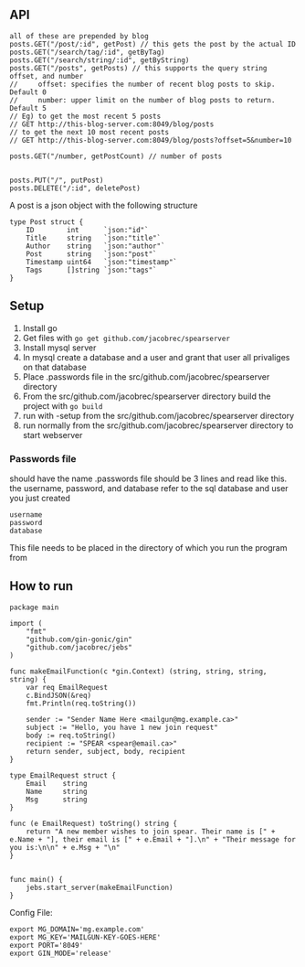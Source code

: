 ## API
    all of these are prepended by blog
    posts.GET("/post/:id", getPost) // this gets the post by the actual ID
    posts.GET("/search/tag/:id", getByTag)
    posts.GET("/search/string/:id", getByString)
    posts.GET("/posts", getPosts) // this supports the query string offset, and number
    //     offset: specifies the number of recent blog posts to skip. Default 0
    //     number: upper limit on the number of blog posts to return. Default 5
    // Eg) to get the most recent 5 posts
    // GET http://this-blog-server.com:8049/blog/posts
    // to get the next 10 most recent posts
    // GET http://this-blog-server.com:8049/blog/posts?offset=5&number=10

    posts.GET("/number, getPostCount) // number of posts


    posts.PUT("/", putPost)
    posts.DELETE("/:id", deletePost)

A post is a json object with the following structure

    type Post struct {
        ID        int      `json:"id"`
        Title     string   `json:"title"`
        Author    string   `json:"author"`
        Post      string   `json:"post"`
        Timestamp uint64   `json:"timestamp"`
        Tags      []string `json:"tags"`
    }

## Setup
1. Install go
2. Get files with `go get github.com/jacobrec/spearserver`
3. Install mysql server
4. In mysql create a database and a user and grant that user all privaliges on that database
1. Place .passwords file in the src/github.com/jacobrec/spearserver directory
5. From the src/github.com/jacobrec/spearserver directory build the project with `go build`
2. run with -setup from the src/github.com/jacobrec/spearserver directory
3. run normally from the src/github.com/jacobrec/spearserver directory to start webserver

### Passwords file
should have the name .passwords
file should be 3 lines and read like this. the username, password, and database refer to the sql database and user you just created
```
username
password
database
```
This file needs to be placed in the directory of which you run the program from



## How to run

```
package main

import (
	"fmt"
	"github.com/gin-gonic/gin"
	"github.com/jacobrec/jebs"
)

func makeEmailFunction(c *gin.Context) (string, string, string, string) {
	var req EmailRequest
	c.BindJSON(&req)
	fmt.Println(req.toString())

	sender := "Sender Name Here <mailgun@mg.example.ca>"
	subject := "Hello, you have 1 new join request"
	body := req.toString()
	recipient := "SPEAR <spear@email.ca>"
    return sender, subject, body, recipient
}

type EmailRequest struct {
	Email    string
	Name     string
	Msg      string
}

func (e EmailRequest) toString() string {
	return "A new member wishes to join spear. Their name is [" + e.Name + "], their email is [" + e.Email + "].\n" + "Their message for you is:\n\n" + e.Msg + "\n"
}


func main() {
    jebs.start_server(makeEmailFunction)
}
```

Config File:
```
export MG_DOMAIN='mg.example.com'
export MG_KEY='MAILGUN-KEY-GOES-HERE'
export PORT='8049'
export GIN_MODE='release'
```
